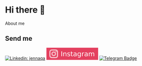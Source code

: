 # Hi there 👋

About me

## Send me

[![Linkedin: jennaqa](https://img.shields.io/badge/-LinkedIn-0e76a8?style=flat-square&logo=Linkedin&logoColor=white)](https://linkedin.com/in/albrtpr)
[![Instagram: jennaqa](https://github.com/albrtr/albrtr/blob/main/icons/Instagram_ic.svg)](https://instagram.com/albrt.r)
[![Telegram Badge](https://img.shields.io/badge/-Telegram-0088cc?style=flat-square&logo=Telegram&logoColor=white)](https://t.me/albrtpr)

